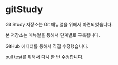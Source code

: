 # gitStudy

Git Study 저장소는 Git 매뉴얼을 위해서 마련되었습니다.

본 저장소는 매뉴얼을 통해서 단계별로 구축됩니다.

GitHub 에디터를 통해서 직접 수정했습니다.

pull test를 위해서 다시 한 번 수정합니다.

